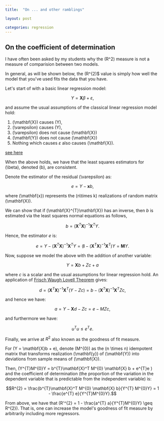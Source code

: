 ```yaml
---
title:  "On ... and other ramblings"

layout: post

categories: regression
---
```


## On the coefficient of determination


I have often been asked by my students why the \(R^2\) measure is not a measure of comparision between two models. 

In general, as will be shown below, the \(R^{2\)$ value is simply how well the model that you've used fits the data that you have.

Let's start of with a basic linear regression model:

$$ Y = \mathbf{X}\beta + \varepsilon, $$

and assume the usual assumptions of the classical linear regression model hold:

1. \(\mathbf{X}\) causes \(Y\),
2. \(\varepsilon\) causes \(Y\),
3. \(\varepsilon\) does not cause \(\mathbf{X}\)
4. \(\mathbf{Y}\) does not cause \(\mathbf{X}\)
5. Nothing which causes $\varepsilon$ also causes \(\mathbf{X}\).

[see here](https://stats.stackexchange.com/q/59639)


When the above holds, we have that the least squares estimators for \(\beta\), denoted \(b\), are consistent.

Denote the estimator of the residual \(\varepsilon\) as:

$$ e = Y - \mathbf{x}b,$$

where \(\mathbf{x}\) represents the \(n\times k\) realizations of random matrix \(\mathbf{X}\).

We can show that if \(\mathbf{X}^{T}\mathbf{X}\) has an inverse, then $b$ is estimated via the least squares normal equations as follows, 

$$b = (\mathbf{X}^{T}\mathbf{X})^{-1}\mathbf{X}^{T}Y.$$

Hence, the estimator $e$ is:

$$e = Y - (\mathbf{X}^{T}\mathbf{X})^{-1}\mathbf{X}^{T}Y = (\mathbf{I} - (\mathbf{X}^{T}\mathbf{X})^{-1}\mathbf{X}^{T})Y = \mathbf{M}Y.$$

Now, suppose we model the above with the addition of another variable:

$$Y = \mathbf{X}b + Zc + a$$

where $c$ is a scalar and the usual assumptions for linear regression hold. An application of [Frisch Waugh Lovell Theorem](https://en.wikipedia.org/wiki/Frisch%E2%80%93Waugh%E2%80%93Lovell_theorem) gives:

$$ d = (\mathbf{X}^{T}\mathbf{X})^{-1}\mathbf{X}^{T}(Y - Zc) = b - (\mathbf{X}^{T}\mathbf{X})^{-1}\mathbf{X}^{T}Zc,$$

and hence we have:

$$a = Y - \mathbf{X}d - Zc = e - MZc,$$

and furthermore we have:

$$u^{T}u \leq e^{T}e.$$

Finally, we arrive at $R^{2}$ also known as the goodness of fit measure.

For \(Y = \mathbf{X}b + e\), denote \(M^{0}\) as the \(n \times n\) idempotent matrix that transforms realization \(\mathbf{y}\) of \(\mathbf{Y}\) into deviations from sample means of \(\mathbf{X}\).

Then, \(Y^{T}M^{0}Y = b^{T}\mathbf{X}^T M^{0} \mathbf{X} b + e^{T}e \) and the coefficient of determination (the proportion of the variation in the dependent variable that is predictable from the independent variable) is:

$$R^{2} = \frac{b^{T}\mathbf{X}^T M^{0} \mathbf{X} b}{Y^{T} M^{0}Y} = 1 - \frac{e^{T} e}{Y^{T}M^{0}Y}.$$

From above, we have that \(R'^{2} = 1 - \frac{a^{T} a}{Y^{T}M^{0}Y} \geq R^{2}\). That is, one can increase the model's goodness of fit measure by arbitrarily including more regressors.  
